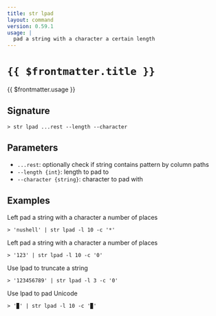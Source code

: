 ```yaml
---
title: str lpad
layout: command
version: 0.59.1
usage: |
  pad a string with a character a certain length
---
```


# `{{ $frontmatter.title }}`

<div style='white-space: pre-wrap;'>{{ $frontmatter.usage }}</div>

## Signature

```> str lpad ...rest --length --character```

## Parameters

 -  `...rest`: optionally check if string contains pattern by column paths
 -  `--length {int}`: length to pad to
 -  `--character {string}`: character to pad with

## Examples

Left pad a string with a character a number of places
```shell
> 'nushell' | str lpad -l 10 -c '*'
```

Left pad a string with a character a number of places
```shell
> '123' | str lpad -l 10 -c '0'
```

Use lpad to truncate a string
```shell
> '123456789' | str lpad -l 3 -c '0'
```

Use lpad to pad Unicode
```shell
> '▉' | str lpad -l 10 -c '▉'
```
